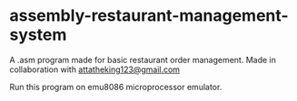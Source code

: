 ﻿# assembly-restaurant-management-system

A .asm program made for basic restaurant order management. Made in collaboration with attatheking123@gmail.com

Run this program on emu8086 microprocessor emulator.
